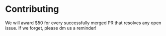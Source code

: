 # Contributing

We will award $50 for every successfully merged PR that resolves any open issue. If we forget, please dm us a reminder!
